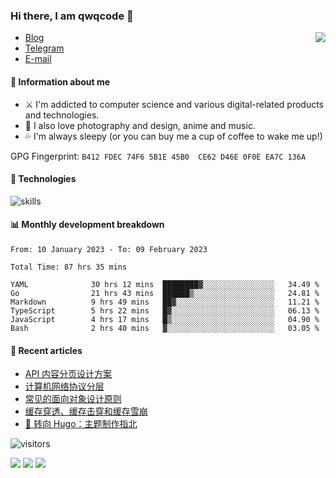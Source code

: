 <!--![](https://user-images.githubusercontent.com/22412567/89914023-fb3a6e80-dc26-11ea-82ba-5ed80e2ffb69.jpg)-->

### Hi there, I am qwqcode 👋

<img src="https://github-readme-stats.mrdulin.vercel.app/api?username=qwqcode&count_private=true&show_icons=true&hide_border=true&icon_color=586069&title_color=0366d6" align="right">

- [Blog](https://qwqaq.com/)
- [Telegram](https://t.me/qwqcode)
- [E-mail](mailto:qwqcode@gmail.com)

#### 🎯 Information about me

- ⚔️ I'm addicted to computer science and various digital-related products and technologies.
- 🌅 I also love photography and design, anime and music.
- 💦 I'm always sleepy (or you can buy me a cup of coffee to wake me up!)

GPG Fingerprint: `B412 FDEC 74F6 5B1E 45B0  CE62 D46E 0F0E EA7C 136A`

#### 🔧 Technologies

![skills](https://skillicons.dev/icons?i=go,ts,cs,js,java,php,py,regex,docker,git,svelte,sass,vue,nuxtjs,webpack,vite,laravel,electron,redis,vscode,visualstudio,idea,androidstudio,figma,ai,ps,pr,powershell,vim,bash&theme=light)

#### 📊 Monthly development breakdown

<!--START_SECTION:waka-->

```text
From: 10 January 2023 - To: 09 February 2023

Total Time: 87 hrs 35 mins

YAML              30 hrs 12 mins  ████████▓░░░░░░░░░░░░░░░░   34.49 %
Go                21 hrs 43 mins  ██████▒░░░░░░░░░░░░░░░░░░   24.81 %
Markdown          9 hrs 49 mins   ██▓░░░░░░░░░░░░░░░░░░░░░░   11.21 %
TypeScript        5 hrs 22 mins   █▓░░░░░░░░░░░░░░░░░░░░░░░   06.13 %
JavaScript        4 hrs 17 mins   █▒░░░░░░░░░░░░░░░░░░░░░░░   04.90 %
Bash              2 hrs 40 mins   ▓░░░░░░░░░░░░░░░░░░░░░░░░   03.05 %
```

<!--END_SECTION:waka-->

#### 📃 Recent articles

<!-- BLOG-POST-LIST:START -->
- [API 内容分页设计方案](https://qwqaq.com/2022/07/api-pagination-design/)
- [计算机网络协议分层](https://qwqaq.com/2022/07/network-layer-protocols/)
- [常见的面向对象设计原则](https://qwqaq.com/2022/05/design-principles/)
- [缓存穿透、缓存击穿和缓存雪崩](https://qwqaq.com/2022/05/cache-problems/)
- [🎉 转向 Hugo：主题制作指北](https://qwqaq.com/2022/04/migrate-to-hugo/)
<!-- BLOG-POST-LIST:END -->

![visitors](https://visitor-badge.laobi.icu/badge?page_id=qwqcode.visitor-badge)

<p>
  <img src="https://api.githubtrends.io/user/svg/qwqcode/langs?time_range=one_year&theme=classic" />
  <img src="https://api.githubtrends.io/user/svg/qwqcode/repos?time_range=one_year&theme=classic" />
  <img src="https://github-readme-stats.vercel.app/api/top-langs?username=qwqcode&show_icons=true&locale=en&layout=compact&hide=html&langs_count=20" />
</p>
